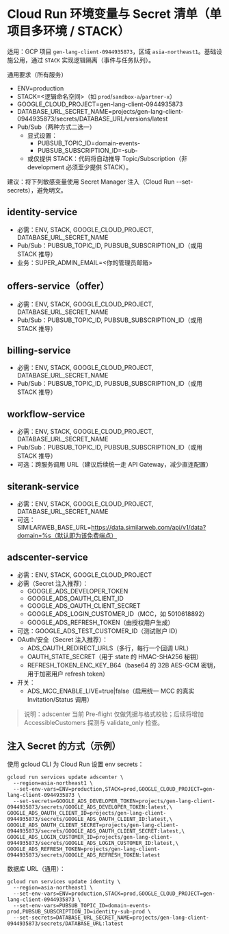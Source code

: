 # Cloud Run 环境变量与 Secret 清单（单项目多环境 / STACK）

适用：GCP 项目 `gen-lang-client-0944935873`，区域 `asia-northeast1`。基础设施公用，通过 `STACK` 实现逻辑隔离（事件与任务队列）。

通用要求（所有服务）
- ENV=production
- STACK=<逻辑命名空间>（如 `prod`/`sandbox-a`/`partner-x`）
- GOOGLE_CLOUD_PROJECT=gen-lang-client-0944935873
- DATABASE_URL_SECRET_NAME=projects/gen-lang-client-0944935873/secrets/DATABASE_URL/versions/latest
- Pub/Sub（两种方式二选一）
  - 显式设置：
    - PUBSUB_TOPIC_ID=domain-events-<STACK>
    - PUBSUB_SUBSCRIPTION_ID=<service>-sub-<STACK>
  - 或仅提供 STACK：代码将自动推导 Topic/Subscription（非 development 必须至少提供 STACK）。

建议：将下列敏感变量使用 Secret Manager 注入（Cloud Run --set-secrets），避免明文。

## identity-service
- 必需：ENV, STACK, GOOGLE_CLOUD_PROJECT, DATABASE_URL_SECRET_NAME
- Pub/Sub：PUBSUB_TOPIC_ID, PUBSUB_SUBSCRIPTION_ID（或用 STACK 推导）
- 业务：SUPER_ADMIN_EMAIL=<你的管理员邮箱>

## offers-service（offer）
- 必需：ENV, STACK, GOOGLE_CLOUD_PROJECT, DATABASE_URL_SECRET_NAME
- Pub/Sub：PUBSUB_TOPIC_ID, PUBSUB_SUBSCRIPTION_ID（或用 STACK 推导）

## billing-service
- 必需：ENV, STACK, GOOGLE_CLOUD_PROJECT, DATABASE_URL_SECRET_NAME
- Pub/Sub：PUBSUB_TOPIC_ID, PUBSUB_SUBSCRIPTION_ID（或用 STACK 推导）

## workflow-service
- 必需：ENV, STACK, GOOGLE_CLOUD_PROJECT, DATABASE_URL_SECRET_NAME
- Pub/Sub：PUBSUB_TOPIC_ID, PUBSUB_SUBSCRIPTION_ID（或用 STACK 推导）
- 可选：跨服务调用 URL（建议后续统一走 API Gateway，减少直连配置）

## siterank-service
- 必需：ENV, STACK, GOOGLE_CLOUD_PROJECT, DATABASE_URL_SECRET_NAME
- 可选：SIMILARWEB_BASE_URL=https://data.similarweb.com/api/v1/data?domain=%s（默认即为该免费端点）

## adscenter-service
- 必需：ENV, STACK, GOOGLE_CLOUD_PROJECT
- 必需（Secret 注入推荐）：
  - GOOGLE_ADS_DEVELOPER_TOKEN
  - GOOGLE_ADS_OAUTH_CLIENT_ID
  - GOOGLE_ADS_OAUTH_CLIENT_SECRET
  - GOOGLE_ADS_LOGIN_CUSTOMER_ID（MCC，如 5010618892）
  - GOOGLE_ADS_REFRESH_TOKEN（由授权用户生成）
- 可选：GOOGLE_ADS_TEST_CUSTOMER_ID（测试账户 ID）
- OAuth/安全（Secret 注入推荐）：
  - ADS_OAUTH_REDIRECT_URLS（多行，每行一个回调 URL）
  - OAUTH_STATE_SECRET（用于 state 的 HMAC-SHA256 秘钥）
  - REFRESH_TOKEN_ENC_KEY_B64（base64 的 32B AES-GCM 密钥，用于加密用户 refresh token）
- 开关：
  - ADS_MCC_ENABLE_LIVE=true|false（启用统一 MCC 的真实 Invitation/Status 调用）

> 说明：adscenter 当前 Pre-flight 仅做凭据与格式校验；后续将增加 AccessibleCustomers 探测与 validate_only 检查。

## 注入 Secret 的方式（示例）
使用 gcloud CLI 为 Cloud Run 设置 env secrets：

```
gcloud run services update adscenter \
  --region=asia-northeast1 \
  --set-env-vars=ENV=production,STACK=prod,GOOGLE_CLOUD_PROJECT=gen-lang-client-0944935873 \
  --set-secrets=GOOGLE_ADS_DEVELOPER_TOKEN=projects/gen-lang-client-0944935873/secrets/GOOGLE_ADS_DEVELOPER_TOKEN:latest,\
GOOGLE_ADS_OAUTH_CLIENT_ID=projects/gen-lang-client-0944935873/secrets/GOOGLE_ADS_OAUTH_CLIENT_ID:latest,\
GOOGLE_ADS_OAUTH_CLIENT_SECRET=projects/gen-lang-client-0944935873/secrets/GOOGLE_ADS_OAUTH_CLIENT_SECRET:latest,\
GOOGLE_ADS_LOGIN_CUSTOMER_ID=projects/gen-lang-client-0944935873/secrets/GOOGLE_ADS_LOGIN_CUSTOMER_ID:latest,\
GOOGLE_ADS_REFRESH_TOKEN=projects/gen-lang-client-0944935873/secrets/GOOGLE_ADS_REFRESH_TOKEN:latest
```

数据库 URL（通用）：
```
gcloud run services update identity \
  --region=asia-northeast1 \
  --set-env-vars=ENV=production,STACK=prod,GOOGLE_CLOUD_PROJECT=gen-lang-client-0944935873 \
  --set-env-vars=PUBSUB_TOPIC_ID=domain-events-prod,PUBSUB_SUBSCRIPTION_ID=identity-sub-prod \
  --set-secrets=DATABASE_URL_SECRET_NAME=projects/gen-lang-client-0944935873/secrets/DATABASE_URL:latest
```
